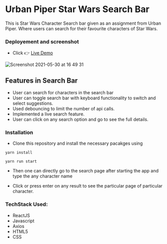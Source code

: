 # Urban Piper Star Wars Search Bar
  This is Star Wars Character Search bar given as an assignment from Urban Piper. Where users can search for their favourite characters of Star Wars.
### Deployement and screenshot

* Click 👉 <a href="https://himanshuurbanpiperstarwars.netlify.app/">Live Demo</a>
 
 ![Screenshot 2021-05-30 at 16 49 31](https://user-images.githubusercontent.com/47266526/120102102-1a2ed080-c167-11eb-9035-efada1c5a080.png)


## Features in Search Bar 
* User can search for characters in the search bar
* User can toggle search bar with keyboard functionality to switch and select suggestions.
* Used debouncing to limit the number  of api calls.
* Implemented a live search feature.
* User can click on any search option and go to see the full details.


### Installation

* Clone this repository and install the necessary pacakges using 

``` 
yarn install
```
```
yarn run start
```
* Then one can directly go to the search page after starting the app and type the any character name

* Click or press enter on any result to see the particular page of particular character.


### TechStack Used:

* ReactJS
* Javascript
* Axios
* HTML5
* CSS 



